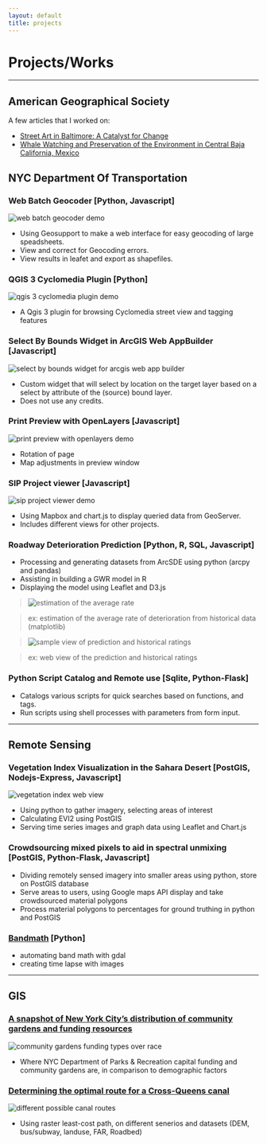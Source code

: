 ```yaml
---
layout: default
title: projects
---
```


# Projects/Works

---

## American Geographical Society

A few articles that I worked on:

- [Street Art in Baltimore: A Catalyst for Change](http://www.focusongeography.org/publications/articles/baltimore/index.html)
- [Whale Watching and Preservation of the Environment in Central Baja California, Mexico](http://www.focusongeography.org/publications/articles/grey_whale/index.html)

## NYC Department Of Transportation

### Web Batch Geocoder [Python, Javascript]

![web batch geocoder demo](images/geocoder.gif)

- Using Geosupport to make a web interface for easy geocoding of large speadsheets.
- View and correct for Geocoding errors.
- View results in leafet and export as shapefiles.

### QGIS 3 Cyclomedia Plugin [Python]

![qgis 3 cyclomedia plugin demo](images/qgis-cyclomedia.gif)

- A Qgis 3 plugin for browsing Cyclomedia street view and tagging features

### Select By Bounds Widget in ArcGIS Web AppBuilder [Javascript]

![select by bounds widget for arcgis web app builder](images/widget.jpg)

- Custom widget that will select by location on the target layer based on a select by attribute of the (source) bound layer.
- Does not use any credits.

### Print Preview with OpenLayers [Javascript]

![print preview with openlayers demo](images/print-preview.gif)

- Rotation of page
- Map adjustments in preview window

### SIP Project viewer [Javascript]

![sip project viewer demo](images/sips.gif)

- Using Mapbox and chart.js to display queried data from GeoServer.
- Includes different views for other projects.

### Roadway Deterioration Prediction [Python, R, SQL, Javascript]

- Processing and generating datasets from ArcSDE using python (arcpy and pandas)
- Assisting in building a GWR model in R
- Displaying the model using Leaflet and D3.js

> ![estimation of the average rate](images/deter.gif)

> ex: estimation of the average rate of deterioration from historical data (matplotlib)

> ![sample view of prediction and historical ratings](images/deter_map.gif)

> ex: web view of the prediction and historical ratings

### Python Script Catalog and Remote use [Sqlite, Python-Flask]

<!-- ![python script catalog web app](images/script1.png) ![python script catalog web app](images/script2.png) -->

- Catalogs various scripts for quick searches based on functions, and tags.
- Run scripts using shell processes with parameters from form input.

---

## Remote Sensing

### Vegetation Index Visualization in the Sahara Desert [PostGIS, Nodejs-Express, Javascript]

![vegetation index web view](images/desert.gif)

- Using python to gather imagery, selecting areas of interest
- Calculating EVI2 using PostGIS
- Serving time series images and graph data using Leaflet and Chart.js

### Crowdsourcing mixed pixels to aid in spectral unmixing [PostGIS, Python-Flask, Javascript]

<!-- ![crowdsourcing mixed pixel web app](images/unmix.png) -->

- Dividing remotely sensed imagery into smaller areas using python, store on PostGIS database
- Serve areas to users, using Google maps API display and take crowdsourced material polygons
- Process material polygons to percentages for ground truthing in python and PostGIS

### [Bandmath](https://github.com/zhik/bandmath) [Python]

<!-- ![ndvi time lapse of a farm](images/farm.gif) -->

- automating band math with gdal
- creating time lapse with images

---

## GIS

### [A snapshot of New York City’s distribution of community gardens and funding resources](pdfs/cg.pdf)

![community gardens funding types over race](images/cg.png)

- Where NYC Department of Parks & Recreation capital funding and community gardens are, in comparison to demographic factors

### [Determining the optimal route for a Cross-Queens canal](pdfs/canal.pdf)

![different possible canal routes](images/canal.png)

- Using raster least-cost path, on different senerios and datasets (DEM, bus/subway, landuse, FAR, Roadbed)
